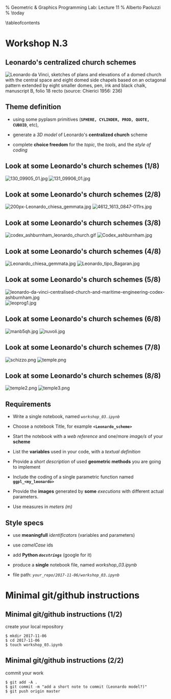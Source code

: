 % Geometric \& Graphics Programming Lab: Lecture 11
% Alberto Paoluzzi
% \today

\tableofcontents

# Workshop N.3 

## Leonardo's centralized church schemes 


![*Leonardo da Vinci, sketches of plans and elevations of a domed church with the central space and eight domed side chapels based on an octagonal pattern extended by eight smaller domes, pen, ink and black chalk, manuscript B, folio 18 recto
(source: Chierici 1956: 236)*](leonardo.png "leonardo.png") 


##  Theme definition

*	using some pyplasm primitives (**`SPHERE, CYLINDER, PROD, QUOTE, CUBOID`**, etc),

*	generate a *3D model* of Leonardo's **centralized church** scheme

*	complete **choice freedom** for the *topic*, the *tools*, and the *style of coding*



##  Look at some Leonardo's church schemes (1/8)

![130_09905_01.jpg](leonardo/130_09905_01.jpg)
![131_09906_01.jpg](leonardo/131_09906_01.jpg)

##  Look at some Leonardo's church schemes (2/8)

![_200px-Leonardo_chiesa_gemmata.jpg_](leonardo/200px-Leonardo_chiesa_gemmata.jpg)
![_4612_1613_0847-011rs.jpg_](leonardo/4612_1613_0847-011rs.jpg)

##  Look at some Leonardo's church schemes (3/8)

![_codex_ashburnham_leonardo_church.gif_](leonardo/codex_ashburnham_leonardo_church.gif)
![_Codex_ashburnham.jpg_](leonardo/Codex_ashburnham.jpg)

##  Look at some Leonardo's church schemes (4/8)

![_Leonardo_chiesa_gemmata.jpg_](leonardo/Leonardo_chiesa_gemmata.jpg)
![_Leonardo_tipo_Bagaran.jpg_](leonardo/Leonardo_tipo_Bagaran.jpg)

##  Look at some Leonardo's church schemes (5/8)

![_leonardo-da-vinci-centralised-church-and-maritime-engineering-codex-ashburnham.jpg_](leonardo/leonardo-da-vinci-centralised-church-and-maritime-engineering-codex-ashburnham.jpg)
![_leoprog1.jpg_](leonardo/leoprog1.jpg)

##  Look at some Leonardo's church schemes (6/8)

![_manb5qh.jpg_](leonardo/manb5qh.jpg)
![_nuvoli.jpg_](leonardo/nuvoli.jpg)

##  Look at some Leonardo's church schemes (7/8)

![_schizzo.png_](leonardo/schizzo.png)
![_temple.png_](leonardo/temple.png)

##  Look at some Leonardo's church schemes (8/8)

![_temple2.png_](leonardo/temple2.png)
![_temple3.png_](leonardo/temple3.png)







## Requirements

*	Write a single notebook,  named *`workshop_03.ipynb`* 

*	Choose a notebook Title,  for example **`<Leonardo_scheme>`** 

*	Start the notebook with a *web reference* and one/more *image/s* of your **scheme** 

*	List the **variables** used in your code, with a *textual definition*

*	Provide a *short description* of used **geometric methods** you are going to implement

*	Include the coding of a single parametric function named **`ggpl_<my_leonardo>`**

*	Provide the **images** generated by **some**  *executions* with different actual parameters.

* 	Use measures in *meters ($m$)*




## Style specs 


*	use **meaningfull** _identificators_ (variables and parameters)

*	use _camelCase_ ids

*	add **Python _`docstrings`_** (google for it)

*	produce a **single** notebook file, named *workshop_03.ipynb*

*	file path:  _`your_repo/2017-11-06/workshop_03.ipynb`_




# Minimal git/github instructions


## Minimal git/github instructions  (1/2)

create your local repository

```
$ mkdir 2017-11-06
$ cd 2017-11-06
$ touch workshop_03.ipynb
```


## Minimal git/github instructions  (2/2)

commit your work

```
$ git add -A .
$ git commit -m "add a short note to commit (Leonardo model?)"
$ git push origin master
```

